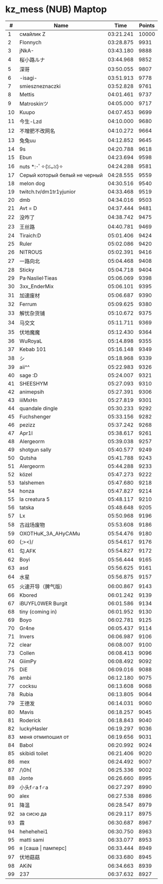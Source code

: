 # kz_mess (NUB) Maptop

|  # | Name | Time | Points |
|-------------- | -------------- | -------------- | -------------- | 
| 1 | смайлик Z | 03:21.241 | 10000 | 
| 2 | Flonnych | 03:28.875 | 9931 | 
| 3 | jNkA- | 03:43.180 | 9888 | 
| 4 | 桜小路ルナ | 03:44.968 | 9852 | 
| 5 | 深哥 | 03:50.055 | 9807 | 
| 6 | -isagi- | 03:51.913 | 9778 | 
| 7 | smieszneznaczki | 03:52.828 | 9761 | 
| 8 | Mettis | 04:01.461 | 9737 | 
| 9 | Matroskinツ | 04:05.000 | 9717 | 
| 10 | Kuupo | 04:07.453 | 9699 | 
| 11 | 今生-Lzd | 04:10.000 | 9680 | 
| 12 | 不增肥不改网名 | 04:10.272 | 9664 | 
| 13 | 兔兔uu | 04:12.852 | 9645 | 
| 14 | 9s | 04:20.788 | 9618 | 
| 15 | Ebun | 04:23.694 | 9598 | 
| 16 | nuts *:･ﾟ✧(ꈍᴗꈍ)✧ | 04:24.288 | 9581 | 
| 17 | Серый который белый не черный | 04:28.555 | 9559 | 
| 18 | melon dog | 04:30.516 | 9540 | 
| 19 | twitch.tv/dm1tr1yjunior | 04:33.468 | 9519 | 
| 20 | dmb | 04:34.016 | 9503 | 
| 21 | Avt = D | 04:37.444 | 9481 | 
| 22 | 没咋了 | 04:38.742 | 9475 | 
| 23 | 王丝路 | 04:40.781 | 9469 | 
| 24 | Tiraich:D | 05:01.406 | 9424 | 
| 25 | Ruler | 05:02.086 | 9420 | 
| 26 | NITROUS | 05:02.391 | 9416 | 
| 27 | 一路向北 | 05:04.468 | 9408 | 
| 28 | Sticky | 05:04.718 | 9404 | 
| 29 | Pa·Nasliel·Tieas | 05:06.069 | 9398 | 
| 30 | 3xx_EnderMix | 05:06.101 | 9395 | 
| 31 | 加速废材 | 05:06.687 | 9390 | 
| 32 | Ferrum | 05:09.625 | 9380 | 
| 33 | 解忧杂货铺 | 05:10.672 | 9375 | 
| 34 | 马交文 | 05:11.711 | 9369 | 
| 35 | 伏地魔魔 | 05:12.430 | 9364 | 
| 36 | WuRoyaL | 05:14.898 | 9355 | 
| 37 | Kebab 101 | 05:16.148 | 9349 | 
| 38 | シ | 05:18.968 | 9339 | 
| 39 | aii^^ | 05:22.983 | 9326 | 
| 40 | sage :D | 05:24.007 | 9321 | 
| 41 | SHEESHYM | 05:27.093 | 9310 | 
| 42 | animepsih | 05:27.391 | 9306 | 
| 43 | iiiMxHn | 05:27.819 | 9301 | 
| 44 | quandale dingle | 05:30.233 | 9292 | 
| 45 | Fuchshenger | 05:33.156 | 9282 | 
| 46 | pezizz | 05:37.242 | 9268 | 
| 47 | Apr1l | 05:38.617 | 9261 | 
| 48 | Alergeorm | 05:39.038 | 9257 | 
| 49 | shotgun sally | 05:40.577 | 9249 | 
| 50 | Qutsha | 05:41.788 | 9243 | 
| 51 | Alergeorm | 05:44.288 | 9233 | 
| 52 | közel | 05:47.273 | 9222 | 
| 53 | talshemen | 05:47.680 | 9218 | 
| 54 | honza | 05:47.827 | 9214 | 
| 55 | la creatura 5 | 05:48.117 | 9210 | 
| 56 | tatska | 05:48.648 | 9205 | 
| 57 | Lx | 05:50.968 | 9196 | 
| 58 | 古战场废物 | 05:53.608 | 9186 | 
| 59 | OXOTHuK_3A_AHyCAMu | 05:54.476 | 9180 | 
| 60 | (;><)/ | 05:54.617 | 9176 | 
| 61 | 勾.AFK | 05:54.827 | 9172 | 
| 62 | Boyi | 05:56.444 | 9165 | 
| 63 | asd | 05:56.625 | 9161 | 
| 64 | 水星 | 05:56.875 | 9157 | 
| 65 | 火速开导（脾气版） | 06:00.867 | 9143 | 
| 66 | Kbored | 06:01.242 | 9139 | 
| 67 | iBUYFL0WER Burgit | 06:01.586 | 9134 | 
| 68 | tiny (coming in) | 06:01.952 | 9130 | 
| 69 | Boyo | 06:02.781 | 9125 | 
| 70 | Gr4ne | 06:05.437 | 9114 | 
| 71 | Invers | 06:06.987 | 9106 | 
| 72 | clear | 06:08.007 | 9100 | 
| 73 | Collen | 06:08.413 | 9096 | 
| 74 | GiimPy | 06:08.492 | 9092 | 
| 75 | DiE | 06:09.016 | 9088 | 
| 76 | ambi | 06:12.180 | 9075 | 
| 77 | cocksu | 06:13.608 | 9068 | 
| 78 | Rubia | 06:13.805 | 9064 | 
| 79 | 王德发 | 06:14.031 | 9060 | 
| 80 | Mavis | 06:18.257 | 9045 | 
| 81 | Roderick | 06:18.843 | 9040 | 
| 82 | luckyHasler | 06:19.297 | 9036 | 
| 83 | меня отмипошил от | 06:19.656 | 9031 | 
| 84 | Babol | 06:20.992 | 9024 | 
| 85 | skibidi toilet | 06:21.406 | 9020 | 
| 86 | mex | 06:24.492 | 9007 | 
| 87 | /\0h( | 06:25.336 | 9002 | 
| 88 | Jonte | 06:26.660 | 8995 | 
| 89 | 小头f♂a f♂a | 06:27.297 | 8990 | 
| 90 | alex | 06:27.538 | 8986 | 
| 91 | 降温 | 06:28.547 | 8979 | 
| 92 | за сисю да | 06:29.117 | 8975 | 
| 93 | 霖 | 06:30.687 | 8967 | 
| 94 | hehehehei1 | 06:30.750 | 8963 | 
| 95 | matti sami | 06:33.077 | 8953 | 
| 96 | я [саша \| памперс] | 06:33.444 | 8949 | 
| 97 | 伏地菇菇 | 06:33.680 | 8945 | 
| 98 | AKiN | 06:34.663 | 8939 | 
| 99 | 237 | 06:37.632 | 8927 | 

